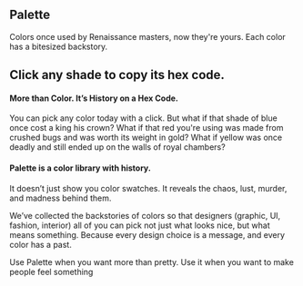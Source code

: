 ## Palette

Colors once used by Renaissance masters, now they're yours. Each color has a bitesized backstory.

## Click any shade to copy its hex code.

#### More than Color. It’s History on a Hex Code.
You can pick any color today with a click. But what if that shade of blue once cost a king his crown? What if that red you're using was made from crushed bugs and was worth its weight in gold? What if yellow was once deadly and still ended up on the walls of royal chambers?

#### Palette is a color library with history.
It doesn’t just show you color swatches. It reveals the chaos, lust, murder, and madness behind them. 

We’ve collected the backstories of colors so that designers (graphic, UI, fashion, interior) all of you can pick not just what looks nice, but what means something. Because every design choice is a message, and every color has a past.

Use Palette when you want more than pretty.
Use it when you want to make people feel something

